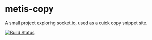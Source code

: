 # metis-copy
A small project exploring socket.io, used as a quick copy snippet site.

[![Build Status](http://167.172.160.85/api/badges/DanielHauge/metis-copy/status.svg)](http://167.172.160.85/DanielHauge/metis-copy)
